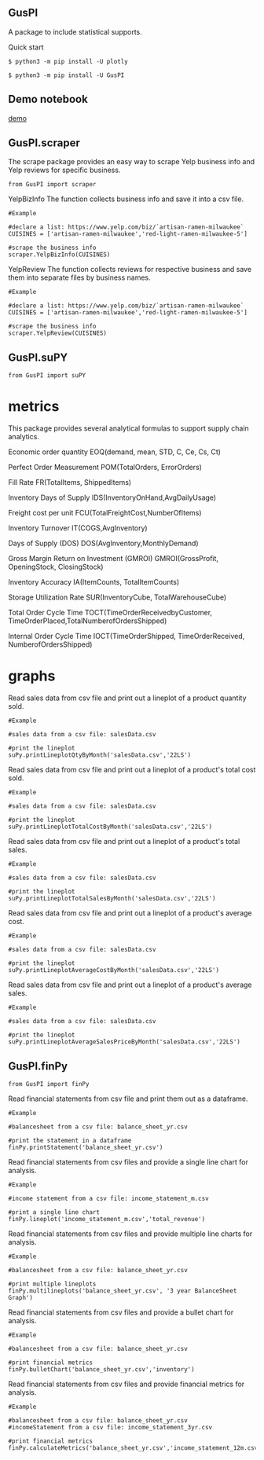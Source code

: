 ## GusPI
A package to include statistical supports.

Quick start

```
$ python3 -m pip install -U plotly

$ python3 -m pip install -U GusPI
```

## Demo notebook

[demo](https://colab.research.google.com/drive/1gVJvFCDwf7DxeKtt_jSd5FuEKZSRkvTb)

## GusPI.scraper

The scrape package provides an easy way to scrape Yelp business info and Yelp reviews for specific business.

```
from GusPI import scraper
```

YelpBizInfo
The function collects business info and save it into a csv file.

```
#Example

#declare a list: https://www.yelp.com/biz/`artisan-ramen-milwaukee`
CUISINES = ['artisan-ramen-milwaukee','red-light-ramen-milwaukee-5']

#scrape the business info
scraper.YelpBizInfo(CUISINES)
```

YelpReview
The function collects reviews for respective business and save them into separate files by business names.
```
#Example

#declare a list: https://www.yelp.com/biz/`artisan-ramen-milwaukee`
CUISINES = ['artisan-ramen-milwaukee','red-light-ramen-milwaukee-5']

#scrape the business info
scraper.YelpReview(CUISINES)
```

## GusPI.suPY

```
from GusPI import suPY
```

# metrics

This package provides several analytical formulas to support supply chain analytics.

Economic order quantity
EOQ(demand, mean, STD, C, Ce, Cs, Ct)

Perfect Order Measurement
POM(TotalOrders, ErrorOrders)

Fill Rate
FR(TotalItems, ShippedItems)

Inventory Days of Supply
IDS(InventoryOnHand,AvgDailyUsage)

Freight cost per unit
FCU(TotalFreightCost,NumberOfItems)

Inventory Turnover
IT(COGS,AvgInventory)

Days of Supply (DOS)
DOS(AvgInventory,MonthlyDemand)

Gross Margin Return on Investment (GMROI)
GMROI(GrossProfit, OpeningStock, ClosingStock)

Inventory Accuracy
IA(ItemCounts, TotalItemCounts)

Storage Utilization Rate
SUR(InventoryCube, TotalWarehouseCube)

Total Order Cycle Time
TOCT(TimeOrderReceivedbyCustomer, TimeOrderPlaced,TotalNumberofOrdersShipped)

Internal Order Cycle Time
IOCT(TimeOrderShipped, TimeOrderReceived, NumberofOrdersShipped)

# graphs

Read sales data from csv file and print out a lineplot of a product quantity sold.

```
#Example

#sales data from a csv file: salesData.csv

#print the lineplot
suPy.printLineplotQtyByMonth('salesData.csv','22LS')
```

Read sales data from csv file and print out a lineplot of a product's total cost sold.

```
#Example

#sales data from a csv file: salesData.csv

#print the lineplot
suPy.printLineplotTotalCostByMonth('salesData.csv','22LS')
```

Read sales data from csv file and print out a lineplot of a product's total sales.

```
#Example

#sales data from a csv file: salesData.csv

#print the lineplot
suPy.printLineplotTotalSalesByMonth('salesData.csv','22LS')
```

Read sales data from csv file and print out a lineplot of a product's average cost.

```
#Example

#sales data from a csv file: salesData.csv

#print the lineplot
suPy.printLineplotAverageCostByMonth('salesData.csv','22LS')
```

Read sales data from csv file and print out a lineplot of a product's average sales.

```
#Example

#sales data from a csv file: salesData.csv

#print the lineplot
suPy.printLineplotAverageSalesPriceByMonth('salesData.csv','22LS')
```

## GusPI.finPy

```
from GusPI import finPy
```

Read financial statements from csv file and print them out as a dataframe.

```
#Example

#balancesheet from a csv file: balance_sheet_yr.csv

#print the statement in a dataframe
finPy.printStatement('balance_sheet_yr.csv')
```

Read financial statements from csv files and provide a single line chart for analysis.

```
#Example

#income statement from a csv file: income_statement_m.csv

#print a single line chart
finPy.lineplot('income_statement_m.csv','total_revenue')
```

Read financial statements from csv files and provide multiple line charts for analysis.

```
#Example

#balancesheet from a csv file: balance_sheet_yr.csv

#print multiple lineplots
finPy.multilineplots('balance_sheet_yr.csv', '3 year BalanceSheet Graph')
```

Read financial statements from csv files and provide a bullet chart for analysis.

```
#Example

#balancesheet from a csv file: balance_sheet_yr.csv

#print financial metrics
finPy.bulletChart('balance_sheet_yr.csv','inventory')
```

Read financial statements from csv files and provide financial metrics for analysis.

```
#Example

#balancesheet from a csv file: balance_sheet_yr.csv
#incomeStatement from a csv file: income_statement_3yr.csv

#print financial metrics
finPy.calculateMetrics('balance_sheet_yr.csv','income_statement_12m.csv')
```
